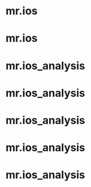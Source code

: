 # mr.ios
# mr.ios
# mr.ios_analysis
# mr.ios_analysis
# mr.ios_analysis
# mr.ios_analysis
# mr.ios_analysis
